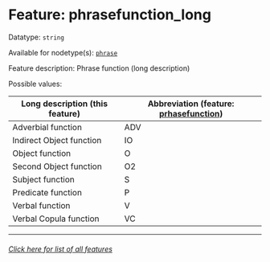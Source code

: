 # Feature: phrasefunction_long

Datatype: `string`

Available for nodetype(s): [`phrase`](phrasenodefeatures.md#readme)

Feature description: Phrase function (long description)

Possible values:

Long description (this feature) | Abbreviation (feature: [prhasefunction](phrasefunction.md#readme))
--- | --- 
Adverbial function | ADV
Indirect Object function | IO
Object function | O
Second Object function | O2
Subject function | S
Predicate function | P
Verbal function | V
Verbal Copula function | VC

---
###### [Click here for list of all features](home.md#readme)
